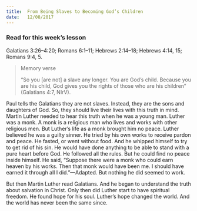 ```yaml
---
title:  From Being Slaves to Becoming God’s Children
date:   12/08/2017
---
```


### Read for this week’s lesson
Galatians 3:26–4:20; Romans 6:1–11; Hebrews 2:14–18; Hebrews 4:14, 15; Romans 9:4, 5.

> <p>Memory verse</p>
> “So you [are not] a slave any longer. You are God’s child. Because you are his child, God gives you the rights of those who are his children” (Galatians 4:7, NIrV).

Paul tells the Galatians they are not slaves. Instead, they are the sons and daughters of God. So, they should live their lives with this truth in mind. Martin Luther needed to hear this truth when he was a young man. Luther was a monk. A monk is a religious man who lives and works with other religious men. But Luther’s life as a monk brought him no peace. Luther believed he was a guilty sinner. He tried by his own works to receive pardon and peace. He fasted, or went without food. And he whipped himself to try to get rid of his sin. He would have done anything to be able to stand with a pure heart before God. He followed all the rules. But he could find no peace inside himself. He said, “Suppose there were a monk who could earn heaven by his works. Then that monk would have been me. I should have earned it through all I did.”—Adapted. But nothing he did seemed to work.

But then Martin Luther read Galatians. And he began to understand the truth about salvation in Christ. Only then did Luther start to have spiritual freedom. He found hope for his soul. Luther’s hope changed the world. And the world has never been the same since.